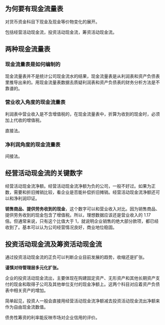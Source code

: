 ## 为何要有现金流量表

对货币资金科目下现金及现金等价物变化的展开。

包括经营活动现金流，投资活动现金流，筹资活动现金流。



## 两种现金流量表



### 现金流量表是如何编制的

现金流量表并不是统计公司现金流水的结果，现金流量表是从利润表和资产负债表里推导出来的。用现金流量表数据去质疑利润表和资产负债表的财务分析方法是不靠谱的。



### 营业收入角度的现金流量表

利润表中营业收入是不含增值税的，在现金流量表中，折算为收到的现金时，必须加上代收的增值税。

直接法。

### 净利润角度的现金流量表

间接法。



## 经营活动现金流的关键数字

经营活动现金流净额。经营活动现金流净额为负的公司，一般不好过。如果为正数，需要和折旧摊销比较，看企业是否能补偿折旧摊销。经营活动现金流净额还可以和净利润印证。



**销售商品、提供劳务收到的现金**，这个数字可以和营业收入对比。因为销售商品、提供劳务收到的现金包含了增值税。所以，理想数据应该还是营业收入的 1.17 倍。但通常来说，只有这个比值大于 1，就说明企业销售的绝大部分款项，都已经收到了。基本可以认为公司经营情况良好，商业地位稳固。



## 投资活动现金流及筹资活动现金流

通过投资活动现金流的正负可以判断企业目前发展的趋势，收缩还是扩张。



**谨慎对待管理层多元化扩张。**



企业的投资活动现金流出，主要体现在购建固定资产、无形资产和其他长期资产支付的现金和取得子公司及其他单位支付的现金净额上。这两个科目对应着资产负债表中相关资产的增加。



简单起见，投资人一般会直接用经营活动现金流净额减去投资活动现金流出净额来作为自由现金流数值。



债务性筹资的利率能反映市场对企业信用的评价。